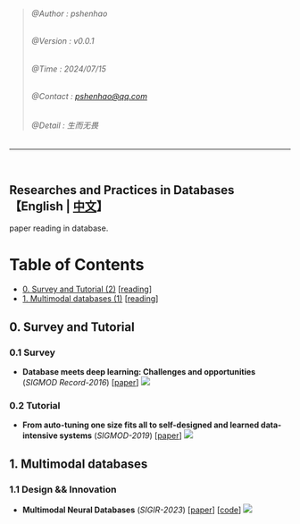 >###### @Author    : pshenhao
>###### @Version   : v0.0.1
>###### @Time      : 2024/07/15
>###### @Contact   : pshenhao@qq.com
>###### @Detail    : 生而无畏

----
</br>

## Researches and Practices in Databases  </hr> 【English | <a href="">中文</a>】


paper reading in database.



Table of Contents
=================

* [0. Survey and Tutorial (2)](#0-survey-and-tutorial)  [<a href="./reading/0-survey_and_tutorial.docx">reading</a>]
* [1. Multimodal databases (1)](#1-multimodal-databases) [<a href="./reading/1-multimodal_databases.docx">reading</a>]



## 0. Survey and Tutorial

### 0.1 Survey


- **Database meets deep learning: Challenges and opportunities** (*SIGMOD Record-2016*) [[paper](https://doi.org/10.1145/3003665.3003669)] ![](https://img.shields.io/badge/-ai4db-Informational)




### 0.2 Tutorial

- **From auto-tuning one size fits all to self-designed and learned data-intensive systems** (*SIGMOD-2019*) [[paper](https://doi.org/10.1145/3299869.3314034)] ![](https://img.shields.io/badge/-ai4db-Informational)


## 1. Multimodal databases

### 1.1 Design && Innovation

- **Multimodal Neural Databases** (*SIGIR-2023*) [[paper](https://dl.acm.org/doi/10.1145/3539618.3591930)] [[code](https://github.com/GiovanniTRA/MultimodalNeuralDatabases)] ![](https://img.shields.io/badge/-MultiDB-Informational)


</br>


